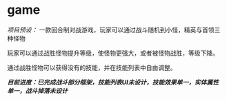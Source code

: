 # game
*项目预设：*
一款回合制对战游戏，玩家可以通过战斗随机到小怪，精英与首领三种怪物

玩家可以通过战胜怪物提升等级，使怪物更强大，或者被怪物战胜，等级下降。

通过战胜怪物可以获得没有的技能，并在技能列表中自由调整。


*****目前进度：已完成战斗部分框架，技能列表UI未设计，技能效果单一，实体属性单一，战斗掉落未设计*****
